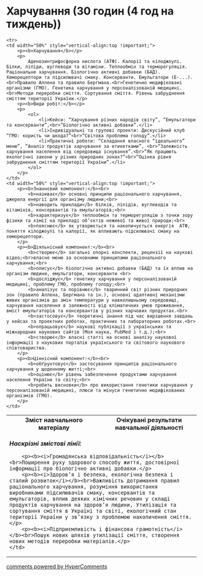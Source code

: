 <div id="hypercomments_widget" class="js-hypercomments-widget invisible"></div>

# Харчування (30 годин (4 год на тиждень))

<table>

  <tr>
    <td width="50%" align="center"><b>Зміст навчального матеріалу</b></td>
    <td width="50%" align="center"><b>Очікувані результати навчальної діяльності</b></td>
  </tr>

    <tr>
    <td width="50%" style="vertical-align:top !important;">
        <p><b>Харчування</b></p>
        <p>
            Аденозинтрифосфорна кислота (АТФ). Калорії та кілоджоулі. Білки, ліпіди, вуглеводи та вітаміни. Теплообмін та терморегуляція. Раціональне харчування. Біологічно активні добавки (БАД). Хеморецептори та підсилювачі смаку. Консерванти. Емульгатори (Е-...).<br>Правило Аллена та правило Бергмана.<br>Генетично модифіковані організми (ГМО). Генетика харчування у персоналізованій медицині.<br>Методи переробки сміття. Сортування сміття. Рівень забруднення сміттям території України.</p>
        <p><b>Види робіт:</b></p>
        <p>
            <ol>
                <li>Кейси: “Харчування різних народів світу”, “Емульгатори та консерванти”,<br>“Біологічно активні добавки”.</li>
                <li>Індивідуальні та групові проекти: Дискусійний клуб “ГМО: користь чи шкода?”<br>“Світова проблема голоду”.</li>
                <li>Практичні роботи: “Складання власного “ідеального” меню”, “Аналіз продуктів харчування за етикетками”, <br>“Залежність харчування населення від середовища існування”.<br>“Як працюють екологічні закони у різних природних зонах?”<br>“Оцінка рівня забруднення сміттям території України”.</li>
            </ol>
        </p>
    </td>
    <td width="50%" style="vertical-align:top !important;">
        <p><b>Знаннєвий компонент:</b><br>
            <b>називає</b> основні принципи раціонального харчування, джерела енергії для організму людини;<br>
            <b>наводить приклади</b> білків, ліпідів, вуглеводів та вітамінів, консервантів та емульгаторів;<br>
            <b>характеризує</b> теплообмін та терморегуляцію з точки зору фізики та хімії на прикладі об’єктів неживої та живої природи;<br>
            <b>пояснює</b> як утворюється та накопичується енергія  АТФ, поняття кілоджоулі та калорії, як впливають підсилювачі смаку на хеморецептори.
        </p>
        <p><b>Діяльнісний компонент:</b><br>
            <b>створює</b> загальні опорні конспекти, рецензії на наукові відео;<br>власне меню за основними принципами раціонального харчування;<br>
            <b>описує</b> біологічно активні добавки (БАД) та їх вплив на організм людини, емульгатори, консерванти <br>
            <b>досліджує</b> генетику харчування у персоналізованій медицині, проблему ГМО, проблему голоду;<br>
            <b>аналізує та порівнює</b> тваринний світ різних природних зон (правило Аллена, Бергмана та ін.), основні адаптивні механізми живих організмів до змін температури у навколишньому середовищі, харчування населення в залежності від кліматичних умов проживання, вміст емульгаторів та консервантів у різних харчових продуктах.<br>
            <b>застосовує</b> теоретичні знання під час вирішення завдань у кейсах та проектних роботах, практичних та лабораторних роботах.<br>
            <b>опрацьовує</b> наукові публікації з українських та міжнародних наукових сайтів (Моя наука, PubMed і т.д.);<br>
            <b>створює</b> власні статті на основі аналізу наукової інформації з наукових порталів українського та світового наукового співтовариства.
        </p>
        <p><b>Ціннісний компонент:</b><br>
            <b>обґрунтовує</b> застосування принципів раціонального харчування у щоденному житті;<br>
            <b>оцінює</b> рівень забезпечення продуктами харчування населення України та світу;<br>
            <b>робить висновки</b> про використання генетики харчування у персоналізованій медицині, плюси та мінуси генетично модифікованих організмів (ГМО).
        </p>
    </td>
  </tr>

  <tr>
    <td colspan="2" style="vertical-align:top !important;">
        <p><b><i>Наскрізні змістові лінії:</i></b></p>

        <p><b><i>Громадянська відповідальність</i></b><br>Поширення руху здорового способу життя, достовірної інформації про біологічно активні добавки.</p>
        <p><b><i>Здоров’я і безпека, екологічна безпека і сталий розвиток</i></b><br>Важливість дотримання правил раціонального харчування, розуміння використання виробниками підсилювачів смаку, консервантів та емульгаторів, вплив деяких хімічних речовин у складі продуктів харчування на здоров’я людини, Утилізація та сортування сміття в Україні та світі, екологічний стан території України у зв’язку з проблемою накопичення сміття.</p>
        <p><b><i>Підприємливість і фінансова грамотність</i></b><br>Пошук нових шляхів утилізації сміття, створення нових методів переробки матеріалів.</p>
    </td>
  </tr>

</table>


<div class="js-hypercomments-container">
<a href="http://hypercomments.com" class="hc-link" title="comments widget">comments powered by HyperComments</a>
</div>